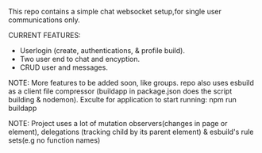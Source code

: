 This repo contains a simple chat websocket setup,for single user communications only.

CURRENT FEATURES:

- Userlogin (create, authentications, & profile build).
- Two user end to chat and encyption.
- CRUD user and messages.

NOTE: More features to be added soon, like groups. repo also uses esbuild as a client file compressor (buildapp in package.json does the script building & nodemon). Exculte for application to start running: npm run buildapp

NOTE: Project uses a lot of mutation observers(changes in page or element), delegations (tracking child by its parent element) & esbuild's rule sets(e.g no function names)
